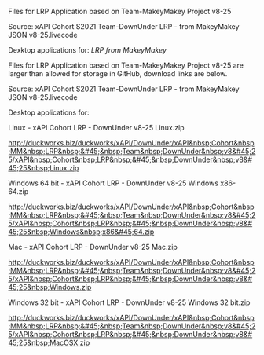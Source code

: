 Files for LRP Application based on Team-MakeyMakey Project v8-25

Source: xAPI Cohort S2021 Team-DownUnder LRP - from MakeyMakey JSON v8-25.livecode

Dexktop applications for:
_LRP from MakeyMakey_

Files for LRP Application based on Team-MakeyMakey Project v8-25 are larger than allowed for storage in GitHub, download links are below.

Source: xAPI Cohort S2021 Team-DownUnder LRP - from MakeyMakey JSON v8-25.livecode

Desktop applications for: 

Linux - xAPI Cohort LRP - DownUnder v8-25 Linux.zip

http://duckworks.biz/duckworks/xAPI/DownUnder/xAPI&nbsp;Cohort&nbsp;MM&nbsp;LRP&nbsp;&#45;&nbsp;Team&nbsp;DownUnder&nbsp;v8&#45;25/xAPI&nbsp;Cohort&nbsp;LRP&nbsp;&#45;&nbsp;DownUnder&nbsp;v8&#45;25&nbsp;Linux.zip

Windows 64 bit - xAPI Cohort LRP - DownUnder v8-25 Windows x86-64.zip 

http://duckworks.biz/duckworks/xAPI/DownUnder/xAPI&nbsp;Cohort&nbsp;MM&nbsp;LRP&nbsp;&#45;&nbsp;Team&nbsp;DownUnder&nbsp;v8&#45;25/xAPI&nbsp;Cohort&nbsp;LRP&nbsp;&#45;&nbsp;DownUnder&nbsp;v8&#45;25&nbsp;Windows&nbsp;x86&#45;64.zip


Mac - xAPI Cohort LRP - DownUnder v8-25 Mac.zip 

http://duckworks.biz/duckworks/xAPI/DownUnder/xAPI&nbsp;Cohort&nbsp;MM&nbsp;LRP&nbsp;&#45;&nbsp;Team&nbsp;DownUnder&nbsp;v8&#45;25/xAPI&nbsp;Cohort&nbsp;LRP&nbsp;&#45;&nbsp;DownUnder&nbsp;v8&#45;25&nbsp;Windows.zip

Windows 32 bit - xAPI Cohort LRP - DownUnder v8-25 Windows 32 bit.zip 

http://duckworks.biz/duckworks/xAPI/DownUnder/xAPI&nbsp;Cohort&nbsp;MM&nbsp;LRP&nbsp;&#45;&nbsp;Team&nbsp;DownUnder&nbsp;v8&#45;25/xAPI&nbsp;Cohort&nbsp;LRP&nbsp;&#45;&nbsp;DownUnder&nbsp;v8&#45;25&nbsp;MacOSX.zip




